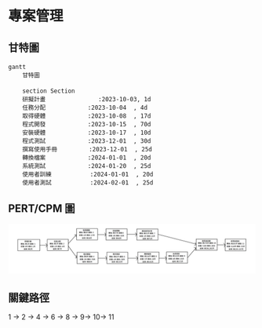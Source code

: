 # 專案管理

## 甘特圖

```mermaid
gantt
    甘特圖

    section Section
    研擬計畫               :2023-10-03, 1d
    任務分配            :2023-10-04  , 4d
    取得硬體            :2023-10-08  , 17d
    程式開發            :2023-10-15  , 70d
    安裝硬體            :2023-10-17  , 10d
    程式測試            :2023-12-01  , 30d
    撰寫使用手冊         :2023-12-01  , 25d
    轉換檔案            :2024-01-01  , 20d
    系統測試            :2024-01-20  , 25d
    使用者訓練           :2024-01-01  , 20d
    使用者測試           :2024-02-01  , 25d
```

## PERT/CPM 圖

![img](123.JPG "img")

## 關鍵路徑

1 -> 2 -> 4 -> 6 -> 8 -> 9-> 10-> 11
